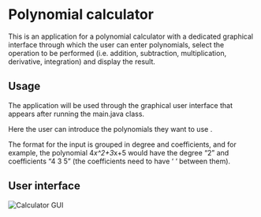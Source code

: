 # Polynomial calculator

This is an application for a polynomial calculator with a dedicated graphical interface through which the user can enter polynomials, select the operation to be performed (i.e. addition, subtraction, multiplication,  derivative, integration) and display the result.

## Usage

The application will be used through the graphical user interface that appears after running the main.java class.

Here the user can introduce the polynomials they want to use .

The format for the  input is grouped in degree and coefficients, and for example, the polynomial 4*x^2+3*x+5 would have the degree “2” and coefficients “4 3 5” (the coefficients need to have ‘ ‘ between them).


## User interface

![Calculator GUI](https://imgur.com/vPac9BP.jpg)

